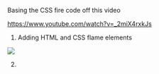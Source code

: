 Basing the CSS fire code off this video

https://www.youtube.com/watch?v=_2miX4rxkJs

1. Adding HTML and CSS flame elements

![](https://i.imgur.com/CHWDuep.png)

2.
